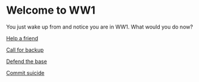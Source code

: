 # Welcome to WW1
You just wake up from and notice you are in WW1. What would you do now?

[Help a friend]()

[Call for backup]()

[Defend the base](defend/README.md)

[Commit suicide](suicide/README.md)